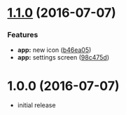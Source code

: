 <a name="1.1.0"></a>
# [1.1.0](https://github.com/vesparny/todoo/compare/1.0.0...v1.1.0) (2016-07-07)


### Features

* **app:** new icon ([b46ea05](https://github.com/vesparny/todoo/commit/b46ea05))
* **app:** settings screen ([98c475d](https://github.com/vesparny/todoo/commit/98c475d))



<a name="1.0.0"></a>
# 1.0.0 (2016-07-07)

 * initial release
